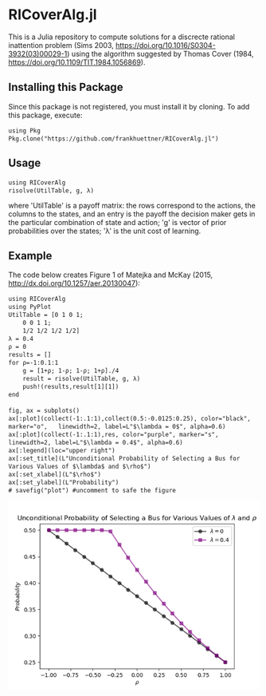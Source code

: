 # RICoverAlg.jl
This is a Julia repository to compute solutions for a discrecte rational inattention problem (Sims 2003, https://doi.org/10.1016/S0304-3932(03)00029-1) using the algorithm suggested by Thomas Cover (1984, https://doi.org/10.1109/TIT.1984.1056869).

## Installing this Package
Since this package is not registered, you must install it by cloning. To add this package, execute: 

    using Pkg
    Pkg.clone("https://github.com/frankhuettner/RICoverAlg.jl")


## Usage
    using RICoverAlg
    risolve(UtilTable, g, λ)
where 'UtilTable' is a payoff matrix: the rows correspond to the actions, the columns to the states, and an entry is the payoff the decision maker gets in the particular combination of state and action;
'g' is vector of prior probabilities over the states;
'λ' is the unit cost of learning.

## Example
The code below creates Figure 1 of Matejka and McKay (2015, http://dx.doi.org/10.1257/aer.20130047):

    using RICoverAlg
    using PyPlot
    UtilTable = [0 1 0 1;
        0 0 1 1;
        1/2 1/2 1/2 1/2]
    λ = 0.4
    ρ = 0
    results = []
    for ρ=-1:0.1:1
        g = [1+ρ; 1-ρ; 1-ρ; 1+ρ]./4
        result = risolve(UtilTable, g, λ)
        push!(results,result[1][1])
    end

    fig, ax = subplots()
    ax[:plot](collect(-1:.1:1),collect(0.5:-0.0125:0.25), color="black", marker="o",   linewidth=2, label=L"$\lambda = 0$", alpha=0.6)
    ax[:plot](collect(-1:.1:1),res, color="purple", marker="s",  linewidth=2, label=L"$\lambda = 0.4$", alpha=0.6)
    ax[:legend](loc="upper right")
    ax[:set_title](L"Unconditional Probability of Selecting a Bus for Various Values of $\lambda$ and $\rho$")
    ax[:set_xlabel](L"$\rho$")
    ax[:set_ylabel](L"Probability")
    # savefig("plot") #uncomment to safe the figure
![alt text](doc/img/MM_RBT.png "Figure 1 of Majetka and McKay (2015) -- computation done with the package RICoverAlg")
